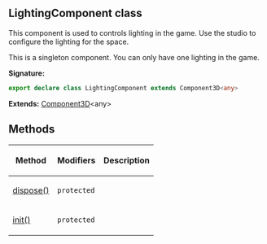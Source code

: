
## LightingComponent class

This component is used to controls lighting in the game. Use the studio to configure the lighting for the space.

This is a singleton component. You can only have one lighting in the game.

**Signature:**

```typescript
export declare class LightingComponent extends Component3D<any> 
```
**Extends:** [Component3D](/reference/component3d.md)<!-- -->&lt;any&gt;

## Methods

<table><thead><tr><th>

Method


</th><th>

Modifiers


</th><th>

Description


</th></tr></thead>
<tbody><tr><td>

[dispose()](/reference/lightingcomponent/dispose.md)


</td><td>

`protected`


</td><td>


</td></tr>
<tr><td>

[init()](/reference/lightingcomponent/init.md)


</td><td>

`protected`


</td><td>


</td></tr>
</tbody></table>
